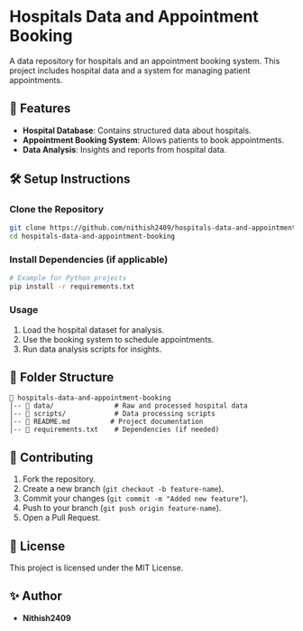 # Hospitals Data and Appointment Booking

A data repository for hospitals and an appointment booking system. This project includes hospital data and a system for managing patient appointments.

## 📌 Features
- **Hospital Database**: Contains structured data about hospitals.
- **Appointment Booking System**: Allows patients to book appointments.
- **Data Analysis**: Insights and reports from hospital data.

## 🛠️ Setup Instructions
### **Clone the Repository**
```bash
git clone https://github.com/nithish2409/hospitals-data-and-appointment-booking.git
cd hospitals-data-and-appointment-booking
```

### **Install Dependencies (if applicable)**
```bash
# Example for Python projects
pip install -r requirements.txt
```

### **Usage**
1. Load the hospital dataset for analysis.
2. Use the booking system to schedule appointments.
3. Run data analysis scripts for insights.

## 📁 Folder Structure
```
📂 hospitals-data-and-appointment-booking
│-- 📂 data/               # Raw and processed hospital data
│-- 📂 scripts/            # Data processing scripts
│-- 📜 README.md          # Project documentation
│-- 📜 requirements.txt    # Dependencies (if needed)
```

## 🚀 Contributing
1. Fork the repository.
2. Create a new branch (`git checkout -b feature-name`).
3. Commit your changes (`git commit -m "Added new feature"`).
4. Push to your branch (`git push origin feature-name`).
5. Open a Pull Request.

## 📄 License
This project is licensed under the MIT License.

## ✨ Author
- **Nithish2409**
